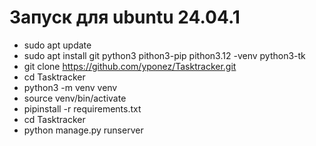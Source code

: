 # Запуск для ubuntu 24.04.1

- sudo apt update
- sudo apt install git python3 pithon3-pip pithon3.12 -venv python3-tk
- git clone https://github.com/yponez/Tasktracker.git
- cd Tasktracker
- python3 -m venv venv
- source venv/bin/activate
- pipinstall -r requirements.txt
- cd Tasktracker
- python manage.py runserver
